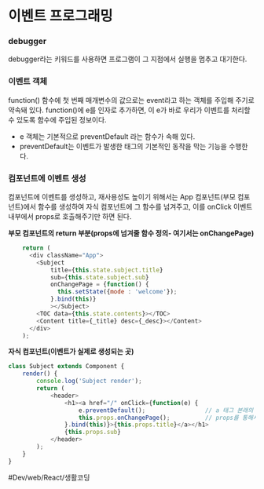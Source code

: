 # 이벤트 프로그래밍
### debugger
debugger라는 키워드를 사용하면 프로그램이 그 지점에서 실행을 멈추고 대기한다.

### 이벤트 객체
function() 함수에 첫 번째 매개변수의 값으로는 event라고 하는 객체를 주입해 주기로 약속돼 있다. 
function()에 e를 인자로 추가하면, 이 e가 바로 우리가 이벤트를 처리할 수 있도록 함수에 주입된 정보이다.

* e 객체는 기본적으로 preventDefault 라는 함수가 속해 있다.
* preventDefault는 이벤트가 발생한 태그의 기본적인 동작을 막는 기능을 수행한다.


### 컴포넌트에 이벤트 생성

컴포넌트에 이벤트를 생성하고, 재사용성도 높이기 위해서는 App 컴포넌트(부모 컴포넌트)에서 함수를 생성하여 자식 컴포넌트에 그 함수를 넘겨주고, 이를 onClick 이벤트 내부에서 props로 호출해주기만 하면 된다.


**부모 컴포넌트의 return 부분(props에 넘겨줄 함수 정의- 여기서는 onChangePage)**
```javascript
    return (
      <div className="App">
        <Subject 
            title={this.state.subject.title} 
            sub={this.state.subject.sub}
            onChangePage = {function() {
              this.setState({mode : 'welcome'});
            }.bind(this)}
            ></Subject>
        <TOC data={this.state.contents}></TOC>
        <Content title={_title} desc={_desc}></Content>
      </div>
    );

```
  
**자식 컴포넌트(이벤트가 실제로 생성되는 곳)**
```javascript
class Subject extends Component {
    render() {
        console.log('Subject render');
        return (
            <header>
                <h1><a href="/" onClick={function(e) {
                    e.preventDefault();                 // a 태그 본래의 기능을 막는 역할
                    this.props.onChangePage();          // props를 통해서 onChangePage 이벤트를 호출하는 모습
                }.bind(this)}>{this.props.title}</a></h1>
                {this.props.sub}
            </header>
        );
    }
}

```



#Dev/web/React/생활코딩